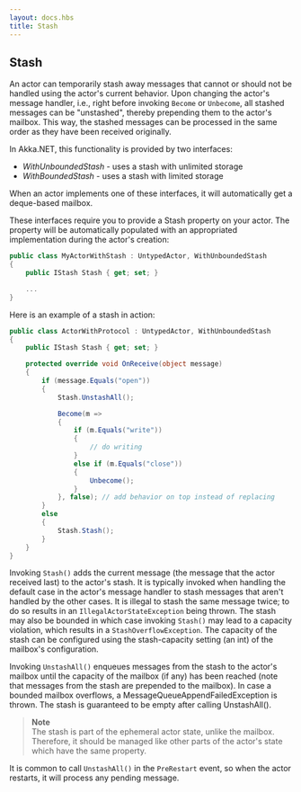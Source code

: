 ```yaml
---
layout: docs.hbs
title: Stash
---
```

## Stash

An actor can temporarily stash away messages that cannot or should not be handled using the actor's current behavior. Upon changing the actor's message handler, i.e., right before invoking `Become` or `Unbecome`, all stashed messages can be "unstashed", thereby prepending them to the actor's mailbox. This way, the stashed messages can be processed in the same order as they have been received originally.

In Akka.NET, this functionality is provided by two interfaces:

* *WithUnboundedStash* - uses a stash with unlimited storage
* *WithBoundedStash* - uses a stash with limited storage

When an actor implements one of these interfaces, it will automatically get a deque-based mailbox.

These interfaces require you to provide a Stash property on your actor. The property will be automatically populated with an appropriated implementation during the actor's creation:

```csharp
public class MyActorWithStash : UntypedActor, WithUnboundedStash
{
    public IStash Stash { get; set; }

    ...
}
```

Here is an example of a stash in action:

```csharp
public class ActorWithProtocol : UntypedActor, WithUnboundedStash
{
    public IStash Stash { get; set; }

    protected override void OnReceive(object message)
    {
        if (message.Equals("open"))
        {
            Stash.UnstashAll();

            Become(m =>
            {
                if (m.Equals("write"))
                {
                    // do writing
                }
                else if (m.Equals("close"))
                {
                    Unbecome();
                }
            }, false); // add behavior on top instead of replacing
        }
        else
        {
            Stash.Stash();
        }
    }
}
```

Invoking `Stash()` adds the current message (the message that the actor received last) to the actor's stash. It is typically invoked when handling the default case in the actor's message handler to stash messages that aren't handled by the other cases. It is illegal to stash the same message twice; to do so results in an `IllegalActorStateException` being thrown. The stash may also be bounded in which case invoking `Stash()` may lead to a capacity violation, which results in a `StashOverflowException`. The capacity of the stash can be configured using the stash-capacity setting (an int) of the mailbox's configuration.

Invoking `UnstashAll()` enqueues messages from the stash to the actor's mailbox until the capacity of the mailbox (if any) has been reached (note that messages from the stash are prepended to the mailbox). In case a bounded mailbox overflows, a MessageQueueAppendFailedException is thrown. The stash is guaranteed to be empty after calling UnstashAll().

>**Note**<br/> The stash is part of the ephemeral actor state, unlike the mailbox. Therefore, it should be managed like other parts of the actor's state which have the same property.

It is common to call `UnstashAll()` in the `PreRestart` event, so when the actor restarts, it will process any pending message.
